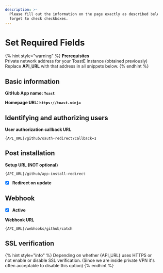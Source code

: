 ```yaml
---
description: >-
  Please fill out the information on the page exactly as described below. Don't
  forget to check checkboxes.
---
```


# Set Required Fields

{% hint style="warning" %}
**Prerequisites**   
Private network address for your ToastE Instance \(obtained previously\)  
Replace **API\_URL** with that address in all snippets below.
{% endhint %}

## Basic information

**GitHub App name: `Toast`**

**Homepage URL: `https://toast.ninja`**

## Identifying and authorizing users

**User authorization callback URL**

```text
{API_URL}/github/oauth-redirect?callback=1
```

## **Post installation**

**Setup URL \(NOT optional\)**

```text
{API_URL}/github/app-install-redirect
```

* [x] **Redirect on update**

## Webhook

* [x] **Active**

**Webhook URL**

```text
{API_URL}/webhooks/github/catch
```

## **SSL verification**

{% hint style="info" %}
Depending on whether {API\_URL} uses HTTPS or not enable or disable SSL verification. \(Since we are inside private VPN it's often acceptable to disable this option\)
{% endhint %}

